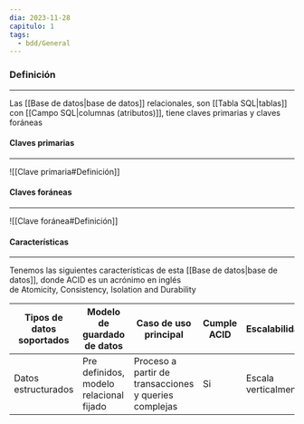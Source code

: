 ```yaml
---
dia: 2023-11-28
capitulo: 1
tags:
  - bdd/General
---
```

### Definición
---
Las [[Base de datos|base de datos]] relacionales, son [[Tabla SQL|tablas]] con [[Campo SQL|columnas (atributos)]], tiene claves primarias y claves foráneas

#### Claves primarias
---
![[Clave primaria#Definición]]

#### Claves foráneas
---
![[Clave foránea#Definición]]

#### Características
---
Tenemos las siguientes características de esta [[Base de datos|base de datos]], donde ACID es un acrónimo en inglés de Atomicity, Consistency, Isolation and Durability

| Tipos de datos soportados | Modelo de guardado de datos             | Caso de uso principal                                 | Cumple ACID | Escalabilidad        |
| ------------------------- | --------------------------------------- | ----------------------------------------------------- | ----------- | -------------------- |
| Datos estructurados       | Pre definidos, modelo relacional fijado | Proceso a partir de transacciones y queries complejas | Si          | Escala verticalmente |